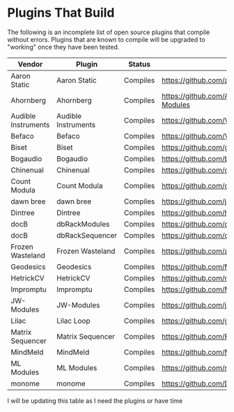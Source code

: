 # Plugins That Build

The following is an incomplete list of open source plugins that compile without errors.
Plugins that are known to compile will be upgraded to "working" once they have been tested.

| Vendor | Plugin | Status | Repo |
| ------ | ------ | ------ | ---- |
| Aaron Static | Aaron Static | Compiles | https://github.com/aaronstatic/AaronStatic_modules |
| Ahornberg | Ahornberg | Compiles | https://github.com/Ahornberg/Ahornberg-VCV-Modules |
Audible Instruments | Audible Instruments | Compiles | https://github.com/VCVRack/AudibleInstruments |
| Befaco | Befaco | Compiles | https://github.com/VCVRack/Befaco |
| Biset | Biset | Compiles | https://github.com/gibbonjoyeux/VCV-Biset |
| Bogaudio | Bogaudio | Compiles | https://github.com/bogaudio/BogaudioModules |
| Chinenual | Chinenual | Compiles | https://github.com/chinenual/Chinenual-VCV |
| Count Modula | Count Modula | Compiles | https://github.com/countmodula/VCVRackPlugins |
| dawn bree | dawn bree | Compiles | https://github.com/jonesnxt/dawnbree |
| Dintree | Dintree | Compiles | https://github.com/hires/Dintree-Virtual |
| docB | dbRackModules | Compiles | https://github.com/docb/dbRackModules |
| docB | dbRackSequencer | Compiles | https://github.com/docb/dbRackSequencer |
| Frozen Wasteland | Frozen Wasteland | Compiles | https://github.com/almostEric/FrozenWasteland |
| Geodesics | Geodesics | Compiles | https://github.com/MarcBoule/Geodesics/  |
| HetrickCV | HetrickCV | Compiles | https://github.com/mhetrick/hetrickcv |
| Impromptu | Impromptu | Compiles | https://github.com/MarcBoule/ImpromptuModular/ |
| JW-Modules | JW-Modules | Compiles | https://github.com/jeremywen/JW-Modules |
| Lilac | Lilac Loop | Compiles | https://github.com/grough/lilac-loop-vcv |
| Matrix Sequencer | Matrix Sequencer | Compiles | https://github.com/Retr0-code/Matrix-Sequncer |
| MindMeld | MindMeld | Compiles | https://github.com/MarcBoule/MindMeldModular |
| ML Modules | ML Modules | Compiles | https://github.com/martin-lueders/ML_modules |
| monome | monome | Compiles | https://github.com/Dewb/monome-rack |

I will be updating this table as I need the plugins or have time